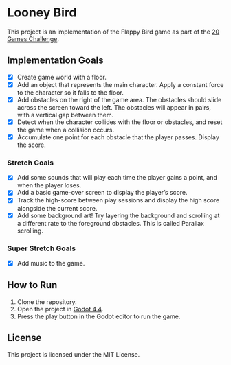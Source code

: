 # Looney Bird

This project is an implementation of the Flappy Bird game as part of the [20 Games Challenge](https://20_games_challenge.gitlab.io/games/flappy/).

## Implementation Goals

- [x] Create game world with a floor.
- [x] Add an object that represents the main character. Apply a constant force to the character so it falls to the floor.
- [x] Add obstacles on the right of the game area. The obstacles should slide across the screen toward the left. The obstacles will appear in pairs, with a vertical gap between them.
- [x] Detect when the character collides with the floor or obstacles, and reset the game when a collision occurs.
- [x] Accumulate one point for each obstacle that the player passes. Display the score.

### Stretch Goals

- [x] Add some sounds that will play each time the player gains a point, and when the player loses.
- [x] Add a basic game-over screen to display the player’s score.
- [x] Track the high-score between play sessions and display the high score alongside the current score.
- [x] Add some background art! Try layering the background and scrolling at a different rate to the foreground obstacles. This is called Parallax scrolling.

### Super Stretch Goals

- [x] Add music to the game.

## How to Run

1. Clone the repository.
2. Open the project in [Godot 4.4](https://godotengine.org/download/archive/4.4-stable/).
3. Press the play button in the Godot editor to run the game.

## License

This project is licensed under the MIT License.
